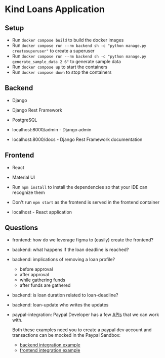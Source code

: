 # Kind Loans Application

## Setup

- Run `docker compose build` to build the docker images
- Run `docker compose run --rm backend sh -c "python manage.py createsuperuser"` to create a superuser
- Run `docker compose run --rm backend sh -c "python manage.py generate_sample_data 2 6"` to generate sample data
- Run `docker compose up` to start the containers
- Run `docker compose down` to stop the containers

## Backend

- Django
- Django Rest Framework
- PostgreSQL

- localhost:8000/admin - Django admin
- localhost:8000/docs - Django Rest Framework documentation

## Frontend

- React
- Material UI

- Run `npm install` to install the dependencies so that your IDE can recognize them
- Don't run `npm start` as the frontend is served in the frontend container

- localhost - React application

## Questions

- frontend: how do we leverage figma to (easily) create the frontend?

- backend: what happens if the loan deadline is reached?
- backend: implications of removing a loan profile?
    - before approval
    - after approval
    - while gathering funds
    - after funds are gathered
- backend: is loan duration related to loan-deadline?

- backend: loan-update who writes the updates

- paypal-integration:
    Paypal Developer has a few [APIs](https://developer.paypal.com/api/rest/current-resources/) that we can work with.

    Both these examples need you to create a paypal dev account and transactions
    can be mocked in the Paypal Sandbox:
    - [backend integration example](https://www.youtube.com/watch?v=IXxEdhA7fig)
    - [frontend integration example](https://www.youtube.com/watch?v=f7NWToOjtKI)
